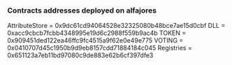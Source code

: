 ### Contracts addresses deployed on alfajores

AttributeStore = 0x9dc61cd94064528e32325080b48bce7ae15d0cbf
DLL = 0xacc9cbcb7fcbb4348995e19d6c2988f559b9ac4b
TOKEN = 0x909451ded122ea46ffc9fc4515a9f62e0e49e775
VOTING = 0x0410707d45c1950b9d9eb8157cdd71884184c045
Registries = 0x651123a7eb11bd97080c9de883e62b6cf397dfe3
